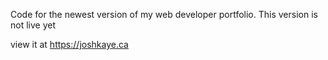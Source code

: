 Code for the newest version of my web developer portfolio. This version is not live yet

view it at https://joshkaye.ca